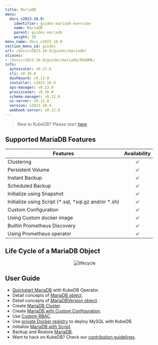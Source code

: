 ```yaml
---
title: MariaDB
menu:
  docs_v2023.10.9:
    identifier: guides-mariadb-overview
    name: MariaDB
    parent: guides-mariadb
    weight: 10
menu_name: docs_v2023.10.9
section_menu_id: guides
url: /docs/v2023.10.9/guides/mariadb/
aliases:
- /docs/v2023.10.9/guides/mariadb/README/
info:
  autoscaler: v0.21.0
  cli: v0.36.0
  dashboard: v0.12.0
  installer: v2023.10.9
  ops-manager: v0.23.0
  provisioner: v0.36.0
  schema-manager: v0.12.0
  ui-server: v0.12.0
  version: v2023.10.9
  webhook-server: v0.12.0
---
```


> New to KubeDB? Please start [here](/docs/v2023.10.9/README).

## Supported MariaDB Features

| Features                                                | Availability |
| ------------------------------------------------------- | :----------: |
| Clustering                                              |   &#10003;   |
| Persistent Volume                                       |   &#10003;   |
| Instant Backup                                          |   &#10003;   |
| Scheduled Backup                                        |   &#10003;   |
| Initialize using Snapshot                               |   &#10003;   |
| Initialize using Script (\*.sql, \*sql.gz and/or \*.sh) |   &#10003;   |
| Custom Configuration                                    |   &#10003;   |
| Using Custom docker image                               |   &#10003;   |
| Builtin Prometheus Discovery                            |   &#10003;   |
| Using Prometheus operator                               |   &#10003;   |

## Life Cycle of a MariaDB Object

<p align="center">
  <img alt="lifecycle"  src="/docs/v2023.10.9/guides/mariadb/images/mariadb-lifecycle.png" >
</p>

## User Guide

- [Quickstart MariaDB](/docs/v2023.10.9/guides/mariadb/quickstart/overview) with KubeDB Operator.
- Detail concepts of [MariaDB object](/docs/v2023.10.9/guides/mariadb/concepts/mariadb).
- Detail concepts of [MariaDBVersion object](/docs/v2023.10.9/guides/mariadb/concepts/mariadb-version).
- Create [MariaDB Cluster](/docs/v2023.10.9/guides/mariadb/clustering/galera-cluster).
- Create [MariaDB with Custom Configuration](/docs/v2023.10.9/guides/mariadb/configuration/using-config-file).
- Use [Custom RBAC](/docs/v2023.10.9/guides/mariadb/custom-rbac/using-custom-rbac).
- Use [private Docker registry](/docs/v2023.10.9/guides/mariadb/private-registry/quickstart) to deploy MySQL with KubeDB.
- Initialize [MariaDB with Script](/docs/v2023.10.9/guides/mariadb/initialization/using-script).
- Backup and Restore [MariaDB](/docs/v2023.10.9/guides/mariadb/backup/overview).
- Want to hack on KubeDB? Check our [contribution guidelines](/docs/v2023.10.9/CONTRIBUTING).

